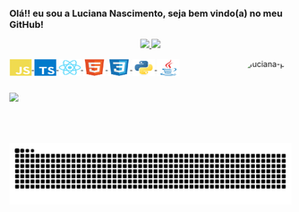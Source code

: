 ### Olá!! eu sou a Luciana Nascimento, seja bem vindo(a) no meu GitHub!

<div align="center">
  <a href="https://github.com/LucianaNascimento">
  <img height="180em" 
widtht="200em" src="https://github-readme-stats.vercel.app/api?username=LucianaNascimento&show_icons=true&theme=dracula&include_all_commits=true&count_private=true"/>
  <img height="180em" widtht="200em" src="https://github-readme-stats.vercel.app/api/top-langs/?username=LucianaNascimento&layout=compact&langs_count=7&theme=dracula"/>
</div>
<div style="display: inline_block"><br>
  <img align="center" alt="Rafa-Js" height="30" width="40" src="https://raw.githubusercontent.com/devicons/devicon/master/icons/javascript/javascript-plain.svg">
  <img align="center" alt="Rafa-Ts" height="30" width="40" src="https://raw.githubusercontent.com/devicons/devicon/master/icons/typescript/typescript-plain.svg">
  <img align="center" alt="Rafa-React" height="30" width="40" src="https://raw.githubusercontent.com/devicons/devicon/master/icons/react/react-original.svg">
  <img align="center" alt="Rafa-HTML" height="30" width="40" src="https://raw.githubusercontent.com/devicons/devicon/master/icons/html5/html5-original.svg">
  <img align="center" alt="Rafa-CSS" height="30" width="40" src="https://raw.githubusercontent.com/devicons/devicon/master/icons/css3/css3-original.svg">
  <img align="center" alt="Rafa-Python" height="30" width="40" src="https://raw.githubusercontent.com/devicons/devicon/master/icons/python/python-original.svg">
  <img align="center" alt="Rafa-Csharp" height="30" width="40" src="https://raw.githubusercontent.com/devicons/devicon/master/icons/java/java-original.svg">
  <img align="right" alt="luciana-pic" height="150" style="border-radius:50px;" src="https://cdn.discordapp.com/attachments/898488317845331990/898488375714136095/download20211005051320.png">
</div>
  
  ##
 
<div> 
  
 
  <a href="https://www.linkedin.com/in/luciana-nascimento-a5028439/" target="_blank"><img src="https://img.shields.io/badge/-LinkedIn-%230077B5?style=for-the-badge&logo=linkedin&logoColor=white" target="_blank"></a> 
 
  ![Snake animation](https://github.com/LucianaNascimento/LucianaNascimento/blob/output/github-contribution-grid-snake.svg)
 
</div>


